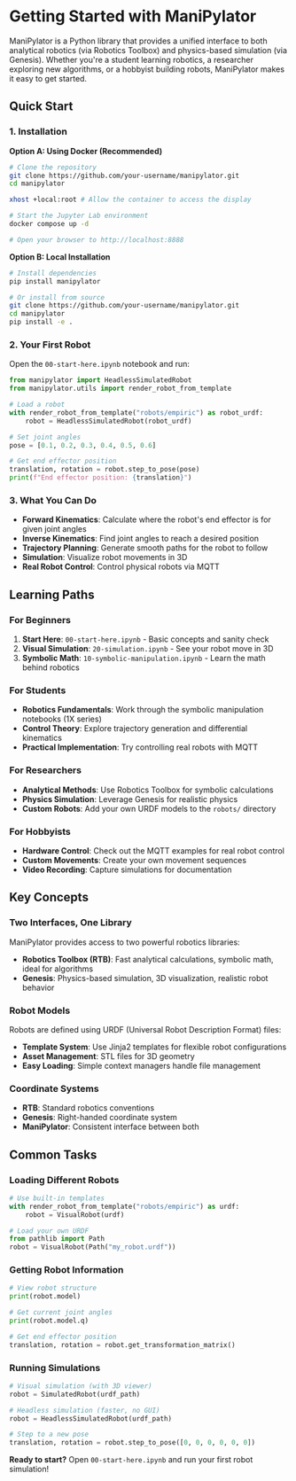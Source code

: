 # Getting Started with ManiPylator

ManiPylator is a Python library that provides a unified interface to both analytical robotics (via Robotics Toolbox) and physics-based simulation (via Genesis). Whether you're a student learning robotics, a researcher exploring new algorithms, or a hobbyist building robots, ManiPylator makes it easy to get started.

## Quick Start

### 1. Installation

**Option A: Using Docker (Recommended)**
```bash
# Clone the repository
git clone https://github.com/your-username/manipylator.git
cd manipylator

xhost +local:root # Allow the container to access the display

# Start the Jupyter Lab environment
docker compose up -d

# Open your browser to http://localhost:8888
```

**Option B: Local Installation**
```bash
# Install dependencies
pip install manipylator

# Or install from source
git clone https://github.com/your-username/manipylator.git
cd manipylator
pip install -e .
```

### 2. Your First Robot

Open the `00-start-here.ipynb` notebook and run:

```python
from manipylator import HeadlessSimulatedRobot
from manipylator.utils import render_robot_from_template

# Load a robot
with render_robot_from_template("robots/empiric") as robot_urdf:
    robot = HeadlessSimulatedRobot(robot_urdf)

# Set joint angles
pose = [0.1, 0.2, 0.3, 0.4, 0.5, 0.6]

# Get end effector position
translation, rotation = robot.step_to_pose(pose)
print(f"End effector position: {translation}")
```

### 3. What You Can Do

- **Forward Kinematics**: Calculate where the robot's end effector is for given joint angles
- **Inverse Kinematics**: Find joint angles to reach a desired position
- **Trajectory Planning**: Generate smooth paths for the robot to follow
- **Simulation**: Visualize robot movements in 3D
- **Real Robot Control**: Control physical robots via MQTT

## Learning Paths

### For Beginners
1. **Start Here**: `00-start-here.ipynb` - Basic concepts and sanity check
2. **Visual Simulation**: `20-simulation.ipynb` - See your robot move in 3D
3. **Symbolic Math**: `10-symbolic-manipulation.ipynb` - Learn the math behind robotics

### For Students
- **Robotics Fundamentals**: Work through the symbolic manipulation notebooks (1X series)
- **Control Theory**: Explore trajectory generation and differential kinematics
- **Practical Implementation**: Try controlling real robots with MQTT

### For Researchers
- **Analytical Methods**: Use Robotics Toolbox for symbolic calculations
- **Physics Simulation**: Leverage Genesis for realistic physics
- **Custom Robots**: Add your own URDF models to the `robots/` directory

### For Hobbyists
- **Hardware Control**: Check out the MQTT examples for real robot control
- **Custom Movements**: Create your own movement sequences
- **Video Recording**: Capture simulations for documentation

## Key Concepts

### Two Interfaces, One Library

ManiPylator provides access to two powerful robotics libraries:

- **Robotics Toolbox (RTB)**: Fast analytical calculations, symbolic math, ideal for algorithms
- **Genesis**: Physics-based simulation, 3D visualization, realistic robot behavior

### Robot Models

Robots are defined using URDF (Universal Robot Description Format) files:
- **Template System**: Use Jinja2 templates for flexible robot configurations
- **Asset Management**: STL files for 3D geometry
- **Easy Loading**: Simple context managers handle file management

### Coordinate Systems

- **RTB**: Standard robotics conventions
- **Genesis**: Right-handed coordinate system
- **ManiPylator**: Consistent interface between both

## Common Tasks

### Loading Different Robots
```python
# Use built-in templates
with render_robot_from_template("robots/empiric") as urdf:
    robot = VisualRobot(urdf)

# Load your own URDF
from pathlib import Path
robot = VisualRobot(Path("my_robot.urdf"))
```

### Getting Robot Information
```python
# View robot structure
print(robot.model)

# Get current joint angles
print(robot.model.q)

# Get end effector position
translation, rotation = robot.get_transformation_matrix()
```

### Running Simulations
```python
# Visual simulation (with 3D viewer)
robot = SimulatedRobot(urdf_path)

# Headless simulation (faster, no GUI)
robot = HeadlessSimulatedRobot(urdf_path)

# Step to a new pose
translation, rotation = robot.step_to_pose([0, 0, 0, 0, 0, 0])
```

**Ready to start?** Open `00-start-here.ipynb` and run your first robot simulation!